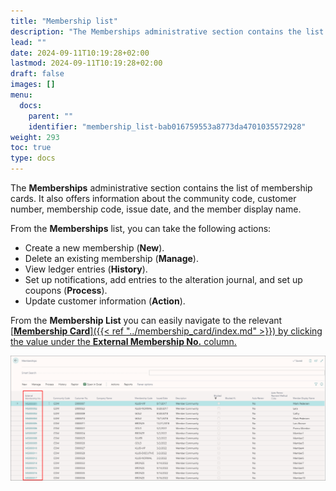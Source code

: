 ```yaml
---
title: "Membership list"
description: "The Memberships administrative section contains the list of membership cards. It also offers information about the community code, customer number, membership code, issue date, and the member display name. "
lead: ""
date: 2024-09-11T10:19:28+02:00
lastmod: 2024-09-11T10:19:28+02:00
draft: false
images: []
menu:
  docs:
    parent: ""
    identifier: "membership_list-bab016759553a8773da4701035572928"
weight: 293
toc: true
type: docs
---
```


The **Memberships** administrative section contains the list of membership cards. It also offers information about the community code, customer number, membership code, issue date, and the member display name. 

From the **Memberships** list, you can take the following actions:

- Create a new membership (**New**).
- Delete an existing membership (**Manage**).
- View ledger entries (**History**).
- Set up notifications, add entries to the alteration journal, and set up coupons (**Process**).
- Update customer information (**Action**).


From the **Membership List** you can easily navigate to the relevant [<ins>**Membership Card**<ins>]({{< ref "../membership_card/index.md" >}}) by clicking the value under the **External Membership No.** column.

  ![memberships_list](Images/memberships_list.PNG)